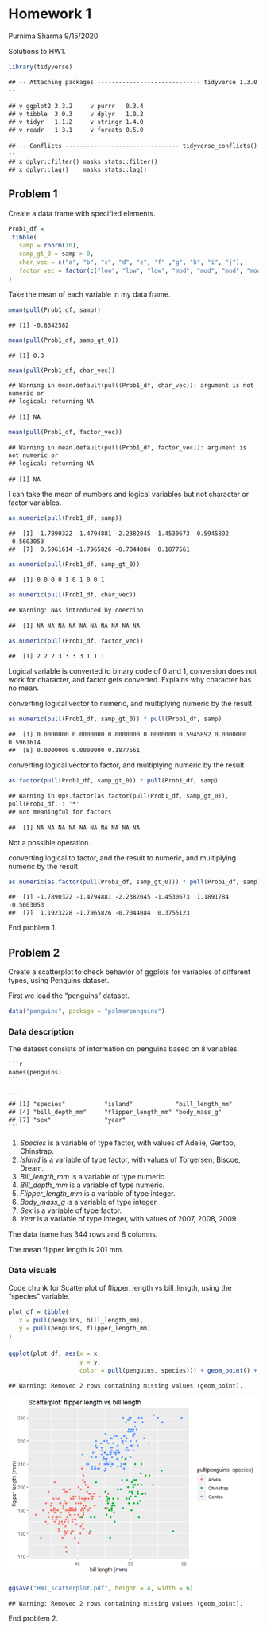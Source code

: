 Homework 1
================
Purnima Sharma
9/15/2020

Solutions to HW1.

``` r
library(tidyverse)
```

    ## -- Attaching packages ----------------------------- tidyverse 1.3.0 --

    ## v ggplot2 3.3.2     v purrr   0.3.4
    ## v tibble  3.0.3     v dplyr   1.0.2
    ## v tidyr   1.1.2     v stringr 1.4.0
    ## v readr   1.3.1     v forcats 0.5.0

    ## -- Conflicts -------------------------------- tidyverse_conflicts() --
    ## x dplyr::filter() masks stats::filter()
    ## x dplyr::lag()    masks stats::lag()

## Problem 1

Create a data frame with specified elements.

``` r
Prob1_df = 
 tibble(
   samp = rnorm(10),
   samp_gt_0 = samp > 0,
   char_vec = c("a", "b", "c", "d", "e", "f" ,"g", "h", "i", "j"),
   factor_vec = factor(c("low", "low", "low", "mod", "mod", "mod", "mod",   "high", "high", "high"))
)
```

Take the mean of each variable in my data frame.

``` r
mean(pull(Prob1_df, samp))
```

    ## [1] -0.8642582

``` r
mean(pull(Prob1_df, samp_gt_0))
```

    ## [1] 0.3

``` r
mean(pull(Prob1_df, char_vec))
```

    ## Warning in mean.default(pull(Prob1_df, char_vec)): argument is not numeric or
    ## logical: returning NA

    ## [1] NA

``` r
mean(pull(Prob1_df, factor_vec))
```

    ## Warning in mean.default(pull(Prob1_df, factor_vec)): argument is not numeric or
    ## logical: returning NA

    ## [1] NA

I can take the mean of numbers and logical variables but not character
or factor variables.

``` r
as.numeric(pull(Prob1_df, samp))
```

    ##  [1] -1.7890322 -1.4794881 -2.2382045 -1.4530673  0.5945892 -0.5603053
    ##  [7]  0.5961614 -1.7965826 -0.7044084  0.1877561

``` r
as.numeric(pull(Prob1_df, samp_gt_0))
```

    ##  [1] 0 0 0 0 1 0 1 0 0 1

``` r
as.numeric(pull(Prob1_df, char_vec))
```

    ## Warning: NAs introduced by coercion

    ##  [1] NA NA NA NA NA NA NA NA NA NA

``` r
as.numeric(pull(Prob1_df, factor_vec))
```

    ##  [1] 2 2 2 3 3 3 3 1 1 1

Logical variable is converted to binary code of 0 and 1, conversion does
not work for character, and factor gets converted. Explains why
character has no mean.

converting logical vector to numeric, and multiplying numeric by the
result

``` r
as.numeric(pull(Prob1_df, samp_gt_0)) * pull(Prob1_df, samp)
```

    ##  [1] 0.0000000 0.0000000 0.0000000 0.0000000 0.5945892 0.0000000 0.5961614
    ##  [8] 0.0000000 0.0000000 0.1877561

converting logical vector to factor, and multiplying numeric by the
result

``` r
as.factor(pull(Prob1_df, samp_gt_0)) * pull(Prob1_df, samp)
```

    ## Warning in Ops.factor(as.factor(pull(Prob1_df, samp_gt_0)), pull(Prob1_df, : '*'
    ## not meaningful for factors

    ##  [1] NA NA NA NA NA NA NA NA NA NA

Not a possible operation.

converting logical to factor, and the result to numeric, and multiplying
numeric by the result

``` r
as.numeric(as.factor(pull(Prob1_df, samp_gt_0))) * pull(Prob1_df, samp)
```

    ##  [1] -1.7890322 -1.4794881 -2.2382045 -1.4530673  1.1891784 -0.5603053
    ##  [7]  1.1923228 -1.7965826 -0.7044084  0.3755123

End problem 1.

## Problem 2

Create a scatterplot to check behavior of ggplots for variables of
different types, using Penguins dataset.

First we load the “penguins” dataset.

``` r
data("penguins", package = "palmerpenguins")
```

### Data description

The dataset consists of information on penguins based on 8 variables.

    ```r
    names(penguins)
    ```
    
    ```
    ## [1] "species"           "island"            "bill_length_mm"   
    ## [4] "bill_depth_mm"     "flipper_length_mm" "body_mass_g"      
    ## [7] "sex"               "year"
    ```

1.  *Species* is a variable of type factor, with values of Adelie,
    Gentoo, Chinstrap.
2.  *Island* is a variable of type factor, with values of Torgersen,
    Biscoe, Dream.
3.  *Bill\_length\_mm* is a variable of type numeric.
4.  *Bill\_depth\_mm* is a variable of type numeric.
5.  *Flipper\_length\_mm* is a variable of type integer.
6.  *Body\_mass\_g* is a variable of type integer.
7.  *Sex* is a variable of type factor.
8.  *Year* is a variable of type integer, with values of 2007, 2008,
    2009.

The data frame has 344 rows and 8 columns.

The mean flipper length is 201 mm.

### Data visuals

Code chunk for Scatterplot of flipper\_length vs bill\_length, using the
“species” variable.

``` r
plot_df = tibble(
   x = pull(penguins, bill_length_mm),
   y = pull(penguins, flipper_length_mm)
)

ggplot(plot_df, aes(x = x, 
                    y = y, 
                    color = pull(penguins, species))) + geom_point() + labs(title = "Scatterplot: flipper length vs bill length", x = "bill length (mm)", y = "flipper length (mm)")
```

    ## Warning: Removed 2 rows containing missing values (geom_point).

![](p8105_hw1_ps3147_files/figure-gfm/scatterplot-1.png)<!-- -->

``` r
ggsave("HW1_scatterplot.pdf", height = 4, width = 6)  
```

    ## Warning: Removed 2 rows containing missing values (geom_point).

End problem 2.
